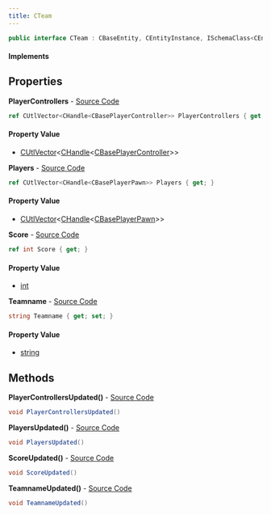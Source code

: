 ```yaml
---
title: CTeam
---
```


```csharp
public interface CTeam : CBaseEntity, CEntityInstance, ISchemaClass<CEntityInstance>, ISchemaClass<CBaseEntity>, ISchemaClass<CTeam>, ISchemaField, ISchemaClass, INativeHandle
```

#### Implements

## Properties

**PlayerControllers** - [Source Code](https://github.com/swiftly-solution/swiftlys2/blob/main/managed/src/SwiftlyS2.Generated/Schemas/Interfaces/CTeam.cs#L16)

```csharp
ref CUtlVector<CHandle<CBasePlayerController>> PlayerControllers { get; }
```

#### Property Value

- [CUtlVector](/docs/api/shared/natives/cutlvector-1)<[CHandle](/docs/api/shared/natives/chandle-1)<[CBasePlayerController](/docs/api/shared/schemadefinitions/cbaseplayercontroller)>>

**Players** - [Source Code](https://github.com/swiftly-solution/swiftlys2/blob/main/managed/src/SwiftlyS2.Generated/Schemas/Interfaces/CTeam.cs#L18)

```csharp
ref CUtlVector<CHandle<CBasePlayerPawn>> Players { get; }
```

#### Property Value

- [CUtlVector](/docs/api/shared/natives/cutlvector-1)<[CHandle](/docs/api/shared/natives/chandle-1)<[CBasePlayerPawn](/docs/api/shared/schemadefinitions/cbaseplayerpawn)>>

**Score** - [Source Code](https://github.com/swiftly-solution/swiftlys2/blob/main/managed/src/SwiftlyS2.Generated/Schemas/Interfaces/CTeam.cs#L20)

```csharp
ref int Score { get; }
```

#### Property Value

- [int](https://learn.microsoft.com/dotnet/api/system.int32)

**Teamname** - [Source Code](https://github.com/swiftly-solution/swiftlys2/blob/main/managed/src/SwiftlyS2.Generated/Schemas/Interfaces/CTeam.cs#L22)

```csharp
string Teamname { get; set; }
```

#### Property Value

- [string](https://learn.microsoft.com/dotnet/api/system.string)

## Methods

**PlayerControllersUpdated()** - [Source Code](https://github.com/swiftly-solution/swiftlys2/blob/main/managed/src/SwiftlyS2.Generated/Schemas/Interfaces/CTeam.cs#L24)

```csharp
void PlayerControllersUpdated()
```

**PlayersUpdated()** - [Source Code](https://github.com/swiftly-solution/swiftlys2/blob/main/managed/src/SwiftlyS2.Generated/Schemas/Interfaces/CTeam.cs#L25)

```csharp
void PlayersUpdated()
```

**ScoreUpdated()** - [Source Code](https://github.com/swiftly-solution/swiftlys2/blob/main/managed/src/SwiftlyS2.Generated/Schemas/Interfaces/CTeam.cs#L26)

```csharp
void ScoreUpdated()
```

**TeamnameUpdated()** - [Source Code](https://github.com/swiftly-solution/swiftlys2/blob/main/managed/src/SwiftlyS2.Generated/Schemas/Interfaces/CTeam.cs#L27)

```csharp
void TeamnameUpdated()
```

